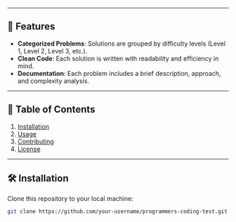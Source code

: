 
---

## 🌟 Features

- **Categorized Problems**: Solutions are grouped by difficulty levels (Level 1, Level 2, Level 3, etc.).
- **Clean Code**: Each solution is written with readability and efficiency in mind.
- **Documentation**: Each problem includes a brief description, approach, and complexity analysis.

---

## 📑 Table of Contents

1. [Installation](#installation)
2. [Usage](#usage)
3. [Contributing](#contributing)
4. [License](#license)

---

## 🛠️ Installation

Clone this repository to your local machine:

```bash
git clone https://github.com/your-username/programmers-coding-test.git
